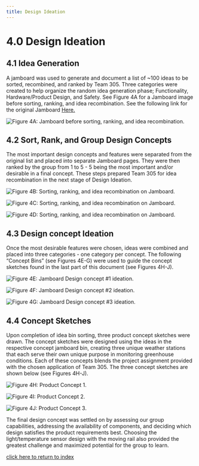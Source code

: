 ```yaml
---
title: Design Ideation
---
```


# 4.0 Design Ideation
## 4.1 Idea Generation
A jamboard was used to generate and document a list of ~100 ideas to be sorted, recombined, and ranked by Team 305. Three categories were created to help organize the random idea generation phase; Functionality, Hardware/Product Design, and Safety.
See Figure 4A for a Jamboard image before sorting, ranking, and idea recombination. See the following link for the original Jamboard [Here.](https://jamboard.google.com/d/1oBwjf89Rkl5T7UjKVJ11oe1ComQvGgsDpVW4HWBs-Wo/viewer?f=0) 

![Figure 4A: Jamboard before sorting, ranking, and idea recombination.](/photos/Figure4a.png "Figure 4A: Jamboard before sorting, ranking, and idea recombination.")

## 4.2 Sort, Rank, and Group Design Concepts
The most important design concepts and features were separated from the original list and placed into separate Jamboard pages. They were then ranked by the group from 1 to 5 - 5 being the most important and/or desirable in a final concept. These steps prepared Team 305 for idea recombination in the next stage of Design Ideation. 

![Figure 4B: Sorting, ranking, and idea recombination on Jamboard.](/photos/Figure4b.png "Figure 4B: Sorting, ranking, and idea recombination on Jamboard.")

![Figure 4C: Sorting, ranking, and idea recombination on Jamboard.](/photos/Figure4c.png "Figure 4C: Sorting, ranking, and idea recombination on Jamboard.")

![Figure 4D: Sorting, ranking, and idea recombination on Jamboard.](/photos/Figure4d.png "Figure 4D: Sorting, ranking, and idea recombination on Jamboard.")

## 4.3 Design concept Ideation
Once the most desirable features were chosen, ideas were combined and placed into three categories - one category per concept. The following “Concept Bins” (see Figures 4E-G) were used to guide the concept sketches found in the last part of this document (see Figures 4H-J).

![Figure 4E: Jamboard Design concept #1 ideation.](/photos/Figure4e.png "Figure 4E: Jamboard Design concept #1 ideation.")

![Figure 4F: Jamboard Design concept #2 ideation.](/photos/Figure4f.png "Figure 4F: Jamboard Design concept #2 ideation.")

![Figure 4G: Jamboard Design concept #3 ideation.](/photos/Figure4g.png "Figure 4G: Jamboard Design concept #3 ideation.")

## 4.4 Concept Sketches
Upon completion of idea bin sorting, three product concept sketches were drawn. The concept sketches were designed using the ideas in the respective concept jamboard bin, creating three unique weather stations that each serve their own unique purpose in monitoring greenhouse conditions. Each of these concepts blends the project assignment provided with the chosen application of Team 305. The three concept sketches are shown below (see Figures 4H-J). 

![Figure 4H: Product Concept 1.](/photos/Figure4h.png "Figure 4H: Product Concept 1.")

![Figure 4I: Product Concept 2.](/photos/Figure4i.png "Figure 4I: Product Concept 2.")

![Figure 4J: Product Concept 3.](/photos/Figure4j.png "Figure 4J: Product Concept 3.")

The final design concept was settled on by assessing our group capabilities, addressing the availability of components, and deciding which design satisfies the product requirements best. Choosing the light/temperature sensor design with the moving rail also provided the greatest challenge and maximized potential for the group to learn.


[click here to return to index](/index)
